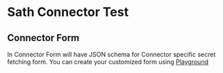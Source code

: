 # Sath Connector Test

## Connector Form

In Connector Form will have JSON schema for Connector specific secret fetching form. You can create your customized form using [Playground](https://rjsf-team.github.io/react-jsonschema-form/)
